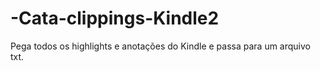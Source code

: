 # -Cata-clippings-Kindle2

Pega todos os highlights e anotações do Kindle e passa para um arquivo txt. 
